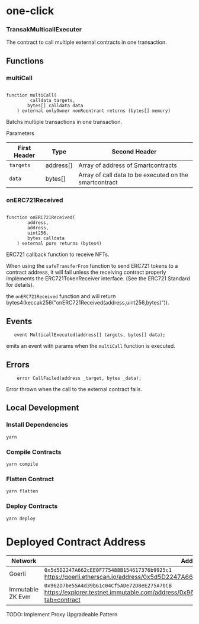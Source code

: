 # one-click


### TransakMulticallExecuter

The contract to call multiple external contracts in one transaction.

## Functions

### multiCall

```solidity

function multiCall(
         calldata targets,
        bytes[] calldata data
    ) external onlyOwner nonReentrant returns (bytes[] memory)
```

Batchs multiple transactions in one transaction.

Parameters

| First Header | Type      | Second Header                                          |
| ------------ | --------- | ------------------------------------------------------ |
| `targets`    | address[] | Array of address of Smartcontracts                     |
| `data`       | bytes[]   | Array of call data to be executed on the smartcontract |

### onERC721Received

```solidity

function onERC721Received(
        address,
        address,
        uint256,
        bytes calldata
    ) external pure returns (bytes4)
```

ERC721 callback function to receive NFTs.

When using the `safeTransferFrom` function to send ERC721 tokens to a contract address, it will fail unless the receiving contract properly implements the ERC721TokenReceiver interface. (See the ERC721 Standard for details).

the `onERC721Received` function and will return bytes4(keccak256("onERC721Received(address,uint256,bytes)")).

## Events

```solidity
   event MulticallExecuted(address[] targets, bytes[] data);

```

emits an event with params when the `multiCall` function is executed.

## Errors

```solidity
    error CallFailed(address _target, bytes _data);
```
Error thrown when the call to the external contract fails.



## Local Development

### Install Dependencies

`yarn`

### Compile Contracts

`yarn compile`

### Flatten Contract

`yarn flatten`

### Deploy Contracts

`yarn deploy`

# Deployed Contract Address

| Network          | Address                                                                                                                                             | Verified |
| ---------------- | --------------------------------------------------------------------------------------------------------------------------------------------------- | -------- |
| Goerli           | `0x5d5D2247A662cEE0F775488B154617376b9925c1` https://goerli.etherscan.io/address/0x5d5D2247A662cEE0F775488B154617376b9925c1#code                    | true     |
| Immutable ZK Evm | `0x962D7be55A4d39b61c04Cf5ADe72D8eE275A7bCB` https://explorer.testnet.immutable.com/address/0x962D7be55A4d39b61c04Cf5ADe72D8eE275A7bCB?tab=contract | false    |




TODO: Implement Proxy Upgradeable Pattern